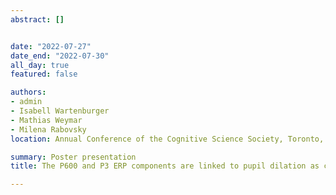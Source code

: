 ```yaml
---
abstract: []


date: "2022-07-27"
date_end: "2022-07-30"
all_day: true
featured: false

authors:
- admin
- Isabell Wartenburger
- Mathias Weymar
- Milena Rabovsky
location: Annual Conference of the Cognitive Science Society, Toronto, Canada

summary: Poster presentation
title: The P600 and P3 ERP components are linked to pupil dilation as correlate of norepinephrine activity.

---
```

